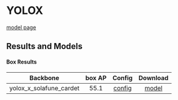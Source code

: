 # YOLOX

[model page](../../../yolox/README.md)

## Results and Models

#### Box Results

|        Backbone         | box AP |                Config                |                                                            Download                                                             |
| :---------------------: | :----: | :----------------------------------: | :-----------------------------------------------------------------------------------------------------------------------------: |
| yolox_x_solafune_cardet |  55.1  | [config](yolox_x_solafune_cardet.py) | [model](https://github.com/okotaku/dethub-weights/releases/download/v0.1.1solafune-cardet/yolox_x_solafune_cardet-97ba0444.pth) |
